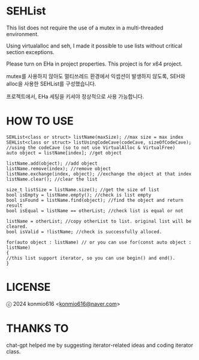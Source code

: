 # SEHList

This list does not require the use of a mutex in a multi-threaded environment.

Using virtualalloc and seh, I made it possible to use lists without critical section exceptions.

Please turn on EHa in project properties. This project is for x64 project.

mutex를 사용하지 않아도 멀티쓰레드 환경에서 익셉션이 발생하지 않도록, SEH와 alloc을 사용한 SEHList를 구성했습니다.

프로젝트에서, EHa 세팅을 키셔야 정상적으로 사용 가능합니다.

# HOW TO USE
```
SEHList<class or struct> listName(maxSize); //max size = max index
SEHList<class or struct> listUsingCodeCave(codeCave, sizeOfCodeCave); //using the codeCave (so to not use VirtualAlloc & VirtualFree)
auto object = listName[index]; //get object

listName.add(object); //add object
listName.remove(index); //remove object
listName.exchange(index, object); //exchange the object at that index
listName.clear(); //clear the list

size_t listSize = listName.size(); //get the size of list
bool isEmpty = listName.empty(); //check is list empty
bool isFound = listName.find(object); //find the object and return result
bool isEqual = listName == otherList; //check list is equal or not

listName = otherList; //copy otherList to list. original list will be cleared.
bool isValid = !listName; //check is successfully alloced.

for(auto object : listName) // or you can use for(const auto object : listName)
{
//this list support iterator, so you can use begin() and end().
}
```

# LICENSE

ⓒ 2024 konmio616 <<konmio616@naver.com>>

# THANKS TO

chat-gpt helped me by suggesting iterator-related ideas and coding iterator class.
